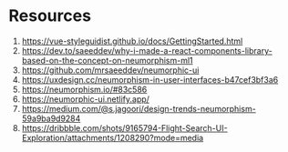 # Resources
1) https://vue-styleguidist.github.io/docs/GettingStarted.html
2) https://dev.to/saeeddev/why-i-made-a-react-components-library-based-on-the-concept-on-neumorphism-ml1 
3) https://github.com/mrsaeeddev/neumorphic-ui 
4) https://uxdesign.cc/neumorphism-in-user-interfaces-b47cef3bf3a6 
5) https://neumorphism.io/#83c586 
6) https://neumorphic-ui.netlify.app/ 
7) https://medium.com/@s.jagoori/design-trends-neumorphism-59a9ba9d9284 
8) https://dribbble.com/shots/9165794-Flight-Search-UI-Exploration/attachments/1208290?mode=media